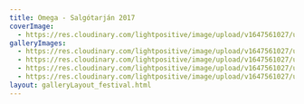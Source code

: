 ```yaml
---
title: Omega - Salgótarján 2017
coverImage:
  - https://res.cloudinary.com/lightpositive/image/upload/v1647561027/uploads/Omega%20-%20Salg%C3%B3tarj%C3%A1n%202017/Omega.jpg
galleryImages: 
  - https://res.cloudinary.com/lightpositive/image/upload/v1647561027/uploads/Omega%20-%20Salg%C3%B3tarj%C3%A1n%202017/Omega3.jpg
  - https://res.cloudinary.com/lightpositive/image/upload/v1647561027/uploads/Omega%20-%20Salg%C3%B3tarj%C3%A1n%202017/Omega2.jpg
  - https://res.cloudinary.com/lightpositive/image/upload/v1647561027/uploads/Omega%20-%20Salg%C3%B3tarj%C3%A1n%202017/Omega1.jpg
  - https://res.cloudinary.com/lightpositive/image/upload/v1647561027/uploads/Omega%20-%20Salg%C3%B3tarj%C3%A1n%202017/Omega.jpg
layout: galleryLayout_festival.html
---
```

